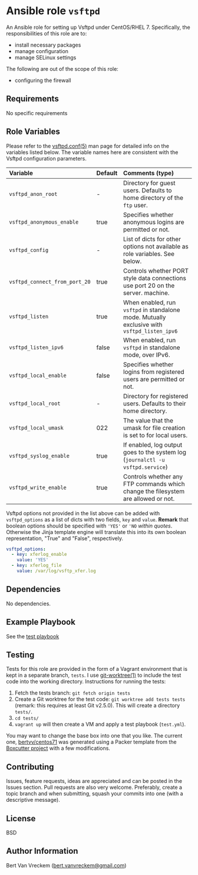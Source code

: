 # Ansible role `vsftpd`

An Ansible role for setting up Vsftpd under CentOS/RHEL 7. Specifically, the responsibilities of this role are to:

- install necessary packages
- manage configuration
- manage SELinux settings

The following are out of the scope of this role:

- configuring the firewall

## Requirements

No specific requirements

## Role Variables

Please refer to the [vsftpd.conf(5)](http://vsftpd.beasts.org/vsftpd_conf.html) man page for detailed info on the variables listed below. The variable names here are consistent with the Vsftpd configuration parameters.

| Variable                      | Default | Comments (type)                                                                             |
| :---                          | :---    | :---                                                                                        |
| `vsftpd_anon_root`            | -       | Directory for guest users. Defaults to home directory of the `ftp` user.                    |
| `vsftpd_anonymous_enable`     | true    | Specifies whether anonymous logins are permitted or not.                                    |
| `vsftpd_config`               | -       | List of dicts for other options not available as role variables. See below.                 |
| `vsftpd_connect_from_port_20` | true    | Controls whether PORT style data connections use port 20 on the server. machine.            |
| `vsftpd_listen`               | true    | When enabled, run `vsftpd` in standalone mode. Mutually exclusive with `vsftpd_listen_ipv6` |
| `vsftpd_listen_ipv6`          | false   | When enabled, run `vsftpd` in standalone mode, over IPv6.                                   |
| `vsftpd_local_enable`         | false   | Specifies whether logins from registered users are permitted or not.                        |
| `vsftpd_local_root`           | -       | Directory for registered users. Defaults to their home directory.                           |
| `vsftpd_local_umask`          | 022     | The value that the umask for file creation is set to for local users.                       |
| `vsftpd_syslog_enable`        | true    | If enabled, log output goes to the system log (`journalctl -u vsftpd.service`)              |
| `vsftpd_write_enable`         | true    | Controls whether any FTP commands which change the filesystem are allowed or not.           |

Vsftpd options not provided in the list above can be added with `vsftpd_options` as a list of dicts with two fields, `key` and `value`. **Remark** that boolean options should be specified with `'YES'` or `'NO` *within quotes*. Otherwise the Jinja template engine will translate this into its own boolean representation, "True" and "False", respectively.

```Yaml
vsftpd_options:
  - key: xferlog_enable
    value: 'YES'
  - key: xferlog_file
    value: /var/log/vsftp_xfer.log
```

## Dependencies

No dependencies.

## Example Playbook

See the [test playbook](tests/test.yml)

## Testing

Tests for this role are provided in the form of a Vagrant environment that is kept in a separate branch, `tests`. I use [git-worktree(1)](https://git-scm.com/docs/git-worktree) to include the test code into the working directory. Instructions for running the tests:

1. Fetch the tests branch: `git fetch origin tests`
2. Create a Git worktree for the test code: `git worktree add tests tests` (remark: this requires at least Git v2.5.0). This will create a directory `tests/`.
3. `cd tests/`
4. `vagrant up` will then create a VM and apply a test playbook (`test.yml`).

You may want to change the base box into one that you like. The current one, [bertvv/centos71](https://atlas.hashicorp.com/bertvv/boxes/centos71) was generated using a Packer template from the [Boxcutter project](https://github.com/boxcutter/centos) with a few modifications.

## Contributing

Issues, feature requests, ideas are appreciated and can be posted in the Issues section. Pull requests are also very welcome. Preferably, create a topic branch and when submitting, squash your commits into one (with a descriptive message).

## License

BSD

## Author Information

Bert Van Vreckem (bert.vanvreckem@gmail.com)

